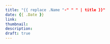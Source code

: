 ```yaml
---
title: "{{ replace .Name "-" " " | title }}"
date: {{ .Date }}
link: 
thumbnail:
description:
draft: true
---
```


